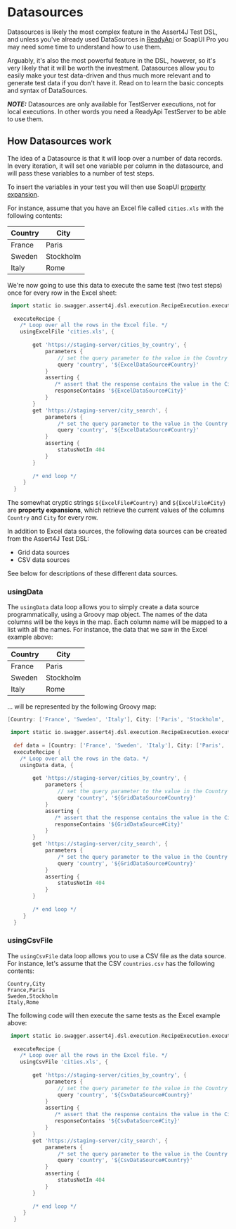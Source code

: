 # Datasources

Datasources is likely the most complex feature in the Assert4J Test DSL, and unless you've already used DataSources in 
[ReadyApi](https://smartbear.com/product/ready-api/overview/) or SoapUI Pro you may need some time to understand how to use them. 

Arguably, it's also the most powerful feature in the DSL, however, so it's very likely that it will be worth the investment. 
Datasources allow you to easily make your test data-driven and thus much more relevant and to generate test data if you don't have
it. Read on to learn the basic concepts and syntax of DataSources.

***NOTE:*** Datasources are only available for TestServer executions, not for local executions. In other words you need a ReadyApi TestServer 
to be able to use them.

## How Datasources work
 
The idea of a Datasource is that it will loop over a number of data records. In every iteration, it will set one variable 
per column in the datasource, and will pass these variables to a number of test steps.

To insert the variables in your test you will then use SoapUI [property expansion](https://www.soapui.org/scripting---properties/property-expansion.html).

For instance, assume that you have an Excel file called ```cities.xls``` with the following contents:

|Country|City|
|-------|-----|
|France | Paris |
|Sweden | Stockholm |
|Italy | Rome |


We're now going to use this data to execute the same test (two test steps) once for every row in the Excel sheet:

```groovy
 import static io.swagger.assert4j.dsl.execution.RecipeExecution.executeRecipe
 
  executeRecipe {
    /* Loop over all the rows in the Excel file. */
    usingExcelFile 'cities.xls', {
    
        get 'https://staging-server/cities_by_country', {
            parameters { 
                // set the query parameter to the value in the Country column
                query 'country', '${ExcelDataSource#Country}'
            }
            asserting {
               /* assert that the response contains the value in the City column */
               responseContains '${ExcelDataSource#City}'
            }
        }
        get 'https://staging-server/city_search', {
            parameters { 
                /* set the query parameter to the value in the Country column */
                query 'country', '${ExcelDataSource#Country}'
            }
            asserting {
                statusNotIn 404
            }
        }
        
        /* end loop */
     }
  }
```

The somewhat cryptic strings ```${ExcelFile#Country}``` and ```${ExcelFile#City}``` are **property expansions**, which
retrieve the current values of the columns ```Country``` and ```City``` for every row.

In addition to Excel data sources, the following data sources can be created from the Assert4J Test DSL:
* Grid data sources
* CSV data sources

See below for descriptions of these different data sources.

### usingData

The ```usingData``` data loop allows you to simply create a data source programmatically, using a Groovy map object. The names 
of the data columns will be the keys in the map. Each column name will be mapped to a list with all the names. For instance,
the data that we saw in the Excel example above:

|Country|City|
|-------|-----|
|France | Paris |
|Sweden | Stockholm |
|Italy | Rome |

... will be represented by the following Groovy map:

```groovy
[Country: ['France', 'Sweden', 'Italy'], City: ['Paris', 'Stockholm', 'Rome']]
```

```groovy
 import static io.swagger.assert4j.dsl.execution.RecipeExecution.executeRecipe
 
  def data = [Country: ['France', 'Sweden', 'Italy'], City: ['Paris', 'Stockholm', 'Rome']]
  executeRecipe {
    /* Loop over all the rows in the data. */
    usingData data, {
    
        get 'https://staging-server/cities_by_country', {
            parameters { 
                // set the query parameter to the value in the Country column
                query 'country', '${GridDataSource#Country}'
            }
            asserting {
               /* assert that the response contains the value in the City column */
               responseContains '${GridDataSource#City}'
            }
        }
        get 'https://staging-server/city_search', {
            parameters { 
                /* set the query parameter to the value in the Country column */
                query 'country', '${GridDataSource#Country}'
            }
            asserting {
                statusNotIn 404
            }
        }
        
        /* end loop */
     }
  }
```

### usingCsvFile

The ```usingCsvFile``` data loop allows you to use a CSV file as the data source. For instance, let's assume that the CSV 
```countries.csv``` has the following contents:

```
Country,City
France,Paris
Sweden,Stockholm
Italy,Rome
```
The following code will then execute the same tests as the Excel example above:

```groovy
 import static io.swagger.assert4j.dsl.execution.RecipeExecution.executeRecipe
 
  executeRecipe {
    /* Loop over all the rows in the Excel file. */
    usingCsvFile 'cities.xls', {
    
        get 'https://staging-server/cities_by_country', {
            parameters { 
                // set the query parameter to the value in the Country column
                query 'country', '${CsvDataSource#Country}'
            }
            asserting {
               /* assert that the response contains the value in the City column */
               responseContains '${CsvDataSource#City}'
            }
        }
        get 'https://staging-server/city_search', {
            parameters { 
                /* set the query parameter to the value in the Country column */
                query 'country', '${CsvDataSource#Country}'
            }
            asserting {
                statusNotIn 404
            }
        }
        
        /* end loop */
     }
  }
```


